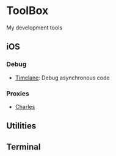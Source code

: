 # ToolBox
My development tools 

## iOS

### Debug

- [Timelane](https://github.com/icanzilb/Timelane): Debug asynchronous code

### Proxies
- [Charles](https://www.charlesproxy.com/)

## Utilities

## Terminal

## 
